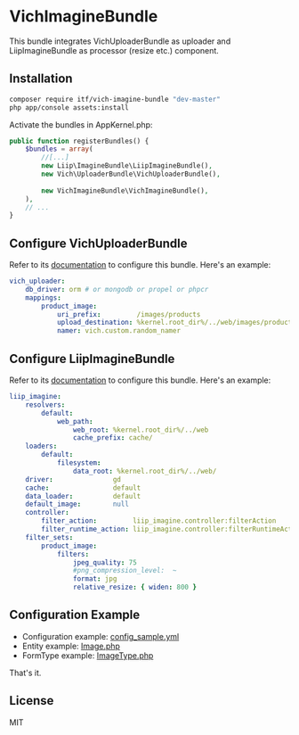 # VichImagineBundle
This bundle integrates VichUploaderBundle as uploader and LiipImagineBundle as processor (resize etc.) component.
## Installation
```sh
composer require itf/vich-imagine-bundle "dev-master"
php app/console assets:install
```
Activate the bundles in AppKernel.php:
```php
public function registerBundles() {
    $bundles = array(
        //[...]
        new Liip\ImagineBundle\LiipImagineBundle(),
        new Vich\UploaderBundle\VichUploaderBundle(),
        
        new VichImagineBundle\VichImagineBundle(),
    ),
    // ...
}    
```

## Configure VichUploaderBundle
Refer to its [documentation](https://github.com/dustin10/VichUploaderBundle) to configure this bundle. Here's an example:
```yml
vich_uploader:
    db_driver: orm # or mongodb or propel or phpcr
    mappings:
        product_image:
            uri_prefix:         /images/products
            upload_destination: %kernel.root_dir%/../web/images/products
            namer: vich.custom.random_namer
```
## Configure LiipImagineBundle
Refer to its [documentation](https://github.com/liip/LiipImagineBundle) to configure this bundle. Here's an example:
```yml
liip_imagine:
    resolvers:
        default:
            web_path:
                web_root: %kernel.root_dir%/../web
                cache_prefix: cache/
    loaders:
        default:
            filesystem:
                data_root: %kernel.root_dir%/../web/
    driver:               gd
    cache:                default
    data_loader:          default
    default_image:        null
    controller:
        filter_action:         liip_imagine.controller:filterAction
        filter_runtime_action: liip_imagine.controller:filterRuntimeAction
    filter_sets:
        product_image:
            filters:
                jpeg_quality: 75
                #png_compression_level:  ~
                format: jpg
                relative_resize: { widen: 800 }
```
## Configuration Example
* Configuration example: [config_sample.yml](https://github.com/RSSfeed/VichImagineBundle/blob/master/Resources/config/config_sample.yml)
* Entity example: [Image.php](https://github.com/RSSfeed/VichImagineBundle/blob/master/Entity/Image.php)
* FormType example: [ImageType.php](https://github.com/RSSfeed/VichImagineBundle/blob/master/Form/ImageType.php)

That's it.

## License
MIT
